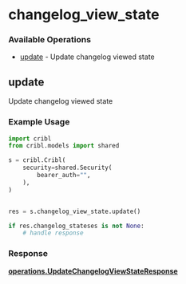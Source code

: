 # changelog_view_state

### Available Operations

* [update](#update) - Update changelog viewed state

## update

Update changelog viewed state

### Example Usage

```python
import cribl
from cribl.models import shared

s = cribl.Cribl(
    security=shared.Security(
        bearer_auth="",
    ),
)


res = s.changelog_view_state.update()

if res.changelog_stateses is not None:
    # handle response
```


### Response

**[operations.UpdateChangelogViewStateResponse](../../models/operations/updatechangelogviewstateresponse.md)**

